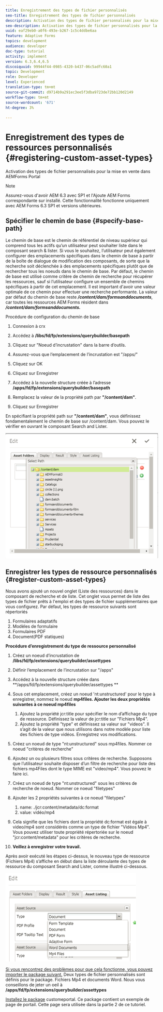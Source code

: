 ```yaml
---
title: Enregistrement des types de fichier personnalisés
seo-title: Enregistrement des types de fichier personnalisés
description: Activation des types de fichier personnalisés pour la mise en vente dans AEMForms Portal
seo-description: Activation des types de fichier personnalisés pour la mise en vente dans AEMForms Portal
uuid: eaf29eb0-a0f6-493e-b267-1c5c4ddbe6aa
feature: Adaptive Forms
topics: development
audience: developer
doc-type: tutorial
activity: implement
version: 6.3,6.4,6.5
discoiquuid: 99944f44-0985-4320-b437-06c5adfc60a1
topic: Development
role: Developer
level: Experienced
translation-type: tm+mt
source-git-commit: d9714b9a291ec3ee5f3dba9723de72bb120d2149
workflow-type: tm+mt
source-wordcount: '671'
ht-degree: 3%

---
```



# Enregistrement des types de ressources personnalisés {#registering-custom-asset-types}

Activation des types de fichier personnalisés pour la mise en vente dans AEMForms Portal

>[!NOTE]
>
>Assurez-vous d&#39;avoir AEM 6.3 avec SP1 et l&#39;Ajoute AEM Forms correspondante sur installé. Cette fonctionnalité fonctionne uniquement avec AEM Forms 6.3 SP1 et versions ultérieures.

## Spécifier le chemin de base {#specify-base-path}

Le chemin de base est le chemin de référentiel de niveau supérieur qui comprend tous les actifs qu’un utilisateur peut souhaiter liste dans le composant search &amp; lister. Si vous le souhaitez, l’utilisateur peut également configurer des emplacements spécifiques dans le chemin de base à partir de la boîte de dialogue de modification des composants, de sorte que la recherche soit déclenchée à des emplacements spécifiques plutôt que de rechercher tous les noeuds dans le chemin de base. Par défaut, le chemin de base est utilisé comme critère de chemin de recherche pour récupérer les ressources, sauf si l’utilisateur configure un ensemble de chemins spécifiques à partir de cet emplacement. Il est important d&#39;avoir une valeur optimale de ce chemin pour effectuer une recherche performante. La valeur par défaut du chemin de base reste **_/content/dam/formsanddocuments_**, car toutes les ressources AEM Forms résident dans **_/content/dam/formsanddocuments._**

Procédure de configuration du chemin de base

1. Connexion à crx
1. Accédez à **/libs/fd/fp/extensions/querybuilder/basepath**

1. Cliquez sur &quot;Noeud d’incrustation&quot; dans la barre d’outils.
1. Assurez-vous que l’emplacement de l’incrustation est &quot;/apps/&quot;
1. Cliquez sur OK
1. Cliquez sur Enregistrer
1. Accédez à la nouvelle structure créée à l’adresse **/apps/fd/fp/extensions/querybuilder/basepath**

1. Remplacez la valeur de la propriété path par **&quot;/content/dam&quot;**.
1. Cliquez sur Enregistrer

En spécifiant la propriété path sur **&quot;/content/dam&quot;**, vous définissez fondamentalement le chemin de base sur /content/dam. Vous pouvez le vérifier en ouvrant le composant Search and Lister.

![basepath](assets/basepath.png)

## Enregistrer les types de ressource personnalisés {#register-custom-asset-types}

Nous avons ajouté un nouvel onglet (Liste des ressources) dans le composant de recherche et de liste. Cet onglet vous permet de liste des types de fichier prêts à l&#39;emploi et des types de fichier supplémentaires que vous configurez. Par défaut, les types de ressource suivants sont répertoriés

1. Formulaires adaptatifs
1. Modèles de formulaire
1. Formulaires PDF
1. Document(PDF statiques)

**Procédure d’enregistrement du type de ressource personnalisé**

1. Créez un noeud d’incrustation de **/libs/fd/fp/extensions/querybuilder/assettypes**

1. Définir l’emplacement de l’incrustation sur &quot;/apps&quot;
1. Accédez à la nouvelle structure créée dans **/apps/fd/fp/extensions/querybuilder/assettypes **

1. Sous cet emplacement, créez un noeud &#39;nt:unstructured&#39; pour le type à enregistrer, nommez le noeud **mp4files. Ajouter les deux propriétés suivantes à ce noeud mp4files**

   1. Ajoutez la propriété jcr:title pour spécifier le nom d’affichage du type de ressource. Définissez la valeur de jcr:title sur &quot;Fichiers Mp4&quot;.
   1. Ajoutez la propriété &quot;type&quot; et définissez sa valeur sur &quot;videos&quot;. Il s’agit de la valeur que nous utilisons dans notre modèle pour liste des fichiers de type vidéos. Enregistrez vos modifications.

1. Créez un noeud de type &quot;nt:unstructured&quot; sous mp4files. Nommer ce noeud &quot;critères de recherche&quot;
1. Ajoutez un ou plusieurs filtres sous critères de recherche. Supposons que l’utilisateur souhaite disposer d’un filtre de recherche pour liste des fichiers mp4Files dont le type MIME est &quot;video/mp4&quot;. Vous pouvez le faire ici.
1. Créez un noeud de type &quot;nt:unstructured&quot; sous les critères de recherche de noeud. Nommer ce noeud &quot;filetypes&quot;
1. Ajouter les 2 propriétés suivantes à ce noeud &quot;filetypes&quot;

   1. name: ./jcr:content/metadata/dc:format
   1. value: vidéo/mp4

1. Cela signifie que les fichiers dont la propriété dc:format est égale à video/mp4 sont considérés comme un type de fichier &quot;Vidéos Mp4&quot;. Vous pouvez utiliser toute propriété répertoriée sur le noeud &quot;jcr:content/metadata&quot; pour les critères de recherche.

1. **Veillez à enregistrer votre travail.**

Après avoir exécuté les étapes ci-dessus, le nouveau type de ressource (Fichiers Mp4) s’affiche en début dans la liste déroulante des types de ressource du composant Search and Lister, comme illustré ci-dessous.

![mp4files](assets/mp4files.png)

[Si vous rencontrez des problèmes pour que cela fonctionne, vous pouvez importer le package suivant.](assets/assettypeskt1.zip) Deux types de fichier personnalisés sont définis pour le package. Fichiers Mp4 et documents Word. Nous vous conseillons de jeter un oeil à **/apps/fd/fp/extensions/querybuilder/assettypes**

[Installez le package](assets/customportalpage.zip) customeportal. Ce package contient un exemple de page de portail. Cette page sera utilisée dans la partie 2 de ce tutoriel.


